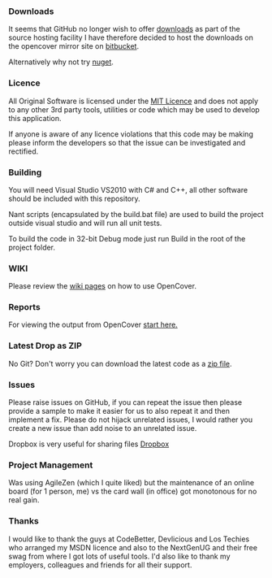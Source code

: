 ### Downloads
It seems that GitHub no longer wish to offer [downloads](https://github.com/blog/1302-goodbye-uploads) as part of the source hosting facility I have therefore decided to host the downloads on the opencover mirror site on [bitbucket](https://bitbucket.org/shaunwilde/opencover/downloads).

Alternatively why not try [nuget](http://nuget.org/packages/opencover).

### Licence
All Original Software is licensed under the [MIT Licence](https://github.com/sawilde/opencover/blob/master/License.md) and does not apply to any other 3rd party tools, utilities or code which may be used to develop this application.

If anyone is aware of any licence violations that this code may be making please inform the developers so that the issue can be investigated and rectified.

### Building
You will need Visual Studio VS2010 with C# and C++, all other software should be included with this repository. 

Nant scripts (encapsulated by the build.bat file) are used to build the project outside visual studio and will run all unit tests.

To build the code in 32-bit Debug mode just run Build in the root of the project folder.

### WIKI

Please review the [wiki pages](https://github.com/sawilde/opencover/wiki/_pages) on how to use OpenCover.

### Reports

For viewing the output from OpenCover [start here.](https://github.com/sawilde/opencover/wiki/Reports)

### Latest Drop as ZIP

No Git? Don't worry you can download the latest code as a [zip file](http://github.com/sawilde/opencover/zipball/master).

### Issues
Please raise issues on GitHub, if you can repeat the issue then please provide a sample to make it easier for us to also repeat it and then implement a fix. Please do not hijack unrelated issues, I would rather you create a new issue than add noise to an unrelated issue.

Dropbox is very useful for sharing files [Dropbox](http://db.tt/VanqFDn)

### Project Management
Was using AgileZen (which I quite liked) but the maintenance of an online board (for 1 person, me) vs the card wall (in office) got monotonous for no real gain.

### Thanks
I would like to thank the guys at CodeBetter, Devlicious and Los Techies who arranged my MSDN licence and also to the NextGenUG and their free swag from where I got lots of useful tools. I'd also like to thank my employers, colleagues and friends for all their support. 
